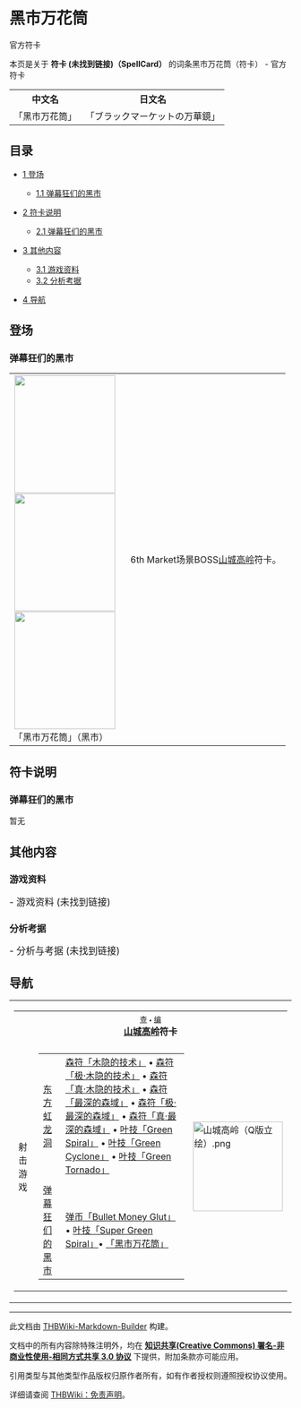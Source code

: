 # 黑市万花筒

<!-- source html: G:\repos\THBWiki-Markdown-Builder\THBWikiMarkdown\Temp\main\d\db\ns0%3A%E9%BB%91%E5%B8%82%E4%B8%87%E8%8A%B1%E7%AD%92.html -->

官方符卡

本页是关于 **符卡 (未找到链接)（SpellCard）** 的词条黑市万花筒（符卡） - 官方符卡

<table>

<tbody><tr>
<th>中文名</th>
<th>日文名
</th></tr>
<tr>
<td>「黑市万花筒」</td>
<td>「ブラックマーケットの万華鏡」
</td></tr></tbody></table>



## 目录

- [1 登场](#登场)

  - [1.1 弹幕狂们的黑市](#弹幕狂们的黑市)



- [2 符卡说明](#符卡说明)

  - [2.1 弹幕狂们的黑市](#弹幕狂们的黑市_2)



- [3 其他内容](#其他内容)

  - [3.1 游戏资料](#游戏资料)
  - [3.2 分析考据](#分析考据)



- [4 导航](#导航)





## 登场

### 弹幕狂们的黑市

<table>

<tbody><tr>
<td><div class="noclear thumb tleft" style="width: 192px;">
<div class="thumbinner">
<div style="margin: 1px; width: 182px">
<div class="thumbimage"><a href="./文件-「黑市万花筒」（黑市）-1.png.md" class="image"><img alt="" src="https://upload.thwiki.cc/thumb/8/85/%E3%80%8C%E9%BB%91%E5%B8%82%E4%B8%87%E8%8A%B1%E7%AD%92%E3%80%8D%EF%BC%88%E9%BB%91%E5%B8%82%EF%BC%89-1.png/180px-%E3%80%8C%E9%BB%91%E5%B8%82%E4%B8%87%E8%8A%B1%E7%AD%92%E3%80%8D%EF%BC%88%E9%BB%91%E5%B8%82%EF%BC%89-1.png" decoding="async" loading="lazy" width="180" height="210" srcset="https://upload.thwiki.cc/thumb/8/85/%E3%80%8C%E9%BB%91%E5%B8%82%E4%B8%87%E8%8A%B1%E7%AD%92%E3%80%8D%EF%BC%88%E9%BB%91%E5%B8%82%EF%BC%89-1.png/270px-%E3%80%8C%E9%BB%91%E5%B8%82%E4%B8%87%E8%8A%B1%E7%AD%92%E3%80%8D%EF%BC%88%E9%BB%91%E5%B8%82%EF%BC%89-1.png 1.5x, https://upload.thwiki.cc/thumb/8/85/%E3%80%8C%E9%BB%91%E5%B8%82%E4%B8%87%E8%8A%B1%E7%AD%92%E3%80%8D%EF%BC%88%E9%BB%91%E5%B8%82%EF%BC%89-1.png/360px-%E3%80%8C%E9%BB%91%E5%B8%82%E4%B8%87%E8%8A%B1%E7%AD%92%E3%80%8D%EF%BC%88%E9%BB%91%E5%B8%82%EF%BC%89-1.png 2x" data-file-width="768" data-file-height="896"></a>
</div>
</div><div style="margin: 1px; width: 182px">
<div class="thumbimage"><a href="./文件-「黑市万花筒」（黑市）-2.png.md" class="image"><img alt="" src="https://upload.thwiki.cc/thumb/0/0c/%E3%80%8C%E9%BB%91%E5%B8%82%E4%B8%87%E8%8A%B1%E7%AD%92%E3%80%8D%EF%BC%88%E9%BB%91%E5%B8%82%EF%BC%89-2.png/180px-%E3%80%8C%E9%BB%91%E5%B8%82%E4%B8%87%E8%8A%B1%E7%AD%92%E3%80%8D%EF%BC%88%E9%BB%91%E5%B8%82%EF%BC%89-2.png" decoding="async" loading="lazy" width="180" height="210" srcset="https://upload.thwiki.cc/thumb/0/0c/%E3%80%8C%E9%BB%91%E5%B8%82%E4%B8%87%E8%8A%B1%E7%AD%92%E3%80%8D%EF%BC%88%E9%BB%91%E5%B8%82%EF%BC%89-2.png/270px-%E3%80%8C%E9%BB%91%E5%B8%82%E4%B8%87%E8%8A%B1%E7%AD%92%E3%80%8D%EF%BC%88%E9%BB%91%E5%B8%82%EF%BC%89-2.png 1.5x, https://upload.thwiki.cc/thumb/0/0c/%E3%80%8C%E9%BB%91%E5%B8%82%E4%B8%87%E8%8A%B1%E7%AD%92%E3%80%8D%EF%BC%88%E9%BB%91%E5%B8%82%EF%BC%89-2.png/360px-%E3%80%8C%E9%BB%91%E5%B8%82%E4%B8%87%E8%8A%B1%E7%AD%92%E3%80%8D%EF%BC%88%E9%BB%91%E5%B8%82%EF%BC%89-2.png 2x" data-file-width="768" data-file-height="896"></a>
</div>
</div><div style="margin: 1px; width: 182px">
<div class="thumbimage"><a href="./文件-「黑市万花筒」（黑市）-3.png.md" class="image"><img alt="" src="https://upload.thwiki.cc/thumb/1/1e/%E3%80%8C%E9%BB%91%E5%B8%82%E4%B8%87%E8%8A%B1%E7%AD%92%E3%80%8D%EF%BC%88%E9%BB%91%E5%B8%82%EF%BC%89-3.png/180px-%E3%80%8C%E9%BB%91%E5%B8%82%E4%B8%87%E8%8A%B1%E7%AD%92%E3%80%8D%EF%BC%88%E9%BB%91%E5%B8%82%EF%BC%89-3.png" decoding="async" loading="lazy" width="180" height="210" srcset="https://upload.thwiki.cc/thumb/1/1e/%E3%80%8C%E9%BB%91%E5%B8%82%E4%B8%87%E8%8A%B1%E7%AD%92%E3%80%8D%EF%BC%88%E9%BB%91%E5%B8%82%EF%BC%89-3.png/270px-%E3%80%8C%E9%BB%91%E5%B8%82%E4%B8%87%E8%8A%B1%E7%AD%92%E3%80%8D%EF%BC%88%E9%BB%91%E5%B8%82%EF%BC%89-3.png 1.5x, https://upload.thwiki.cc/thumb/1/1e/%E3%80%8C%E9%BB%91%E5%B8%82%E4%B8%87%E8%8A%B1%E7%AD%92%E3%80%8D%EF%BC%88%E9%BB%91%E5%B8%82%EF%BC%89-3.png/360px-%E3%80%8C%E9%BB%91%E5%B8%82%E4%B8%87%E8%8A%B1%E7%AD%92%E3%80%8D%EF%BC%88%E9%BB%91%E5%B8%82%EF%BC%89-3.png 2x" data-file-width="768" data-file-height="896"></a>
</div>
</div><div class="thumbcaption" style="clear: left; text-align: left;">「黑市万花筒」（黑市）
</div>
</div>
</div>
</td>
<td>
<p>6th Market场景BOSS<a href="./山城高岭.md" title="山城高岭">山城高岭</a>符卡。
</p>
</td></tr></tbody></table>




## 符卡说明

### 弹幕狂们的黑市
  
暂无
  


## 其他内容

### 游戏资料
  
<big>
</big>  
<big>- 游戏资料 (未找到链接)
</big><big></big>  
<big></big>
  


### 分析考据
  
<big>
</big>  
<big>- 分析与考据 (未找到链接)
</big><big></big>  
<big></big>
  


## 导航

<table><tbody><tr><td><table cellspacing="0" class="nowraplinks mw-collapsible mw-collapsed" style="width:100%;;;"><tbody><tr><th style=";" colspan="3" class="navbox-title"><div class="navbar"><div class="noprint plainlinksneverexpand" style="background-color:transparent; padding:0; font-weight:normal; font-size:80%; white-space:nowrap;"><a href="./模板-山城高岭符卡导航.md" title="模板:山城高岭符卡导航"><span style=";;border:none;" title="查看这个模板">查</span></a>&#160;<span style="font-size:80%;">•</span>&#160;<a href="/index.php?title=%E6%A8%A1%E6%9D%BF:%E5%B1%B1%E5%9F%8E%E9%AB%98%E5%B2%AD%E7%AC%A6%E5%8D%A1%E5%AF%BC%E8%88%AA&amp;action=edit"><span style=";;border:none;" title="您可以编辑这个模板。请在储存变更之前先预览">编</span></a></div></div><span><a href="./山城高岭.md" title="山城高岭">山城高岭</a>符卡</span></th></tr><tr><td></td></tr><tr><td class="navbox-group" style=";;">射击游戏</td><td style=";;" class="navbox-list navbox-odd"><div></div><table cellspacing="0" class="nowraplinks navbox-subgroup" style="width:100%;;;;"><tbody><tr><td class="navbox-group" style=";;"><div><a href="./东方虹龙洞.md" title="东方虹龙洞">东方虹龙洞</a></div></td><td style=";;" class="navbox-list navbox-odd"><div><a href="./木隐的技术.md" title="木隐的技术" unred="">森符「木隐的技术」</a> &#8226; <a href="./木隐的技术.md" title="木隐的技术" unred="">森符「极·木隐的技术」</a> &#8226; <a href="./木隐的技术.md" title="木隐的技术" unred="">森符「真·木隐的技术」</a> &#8226; <a href="./最深的森域.md" title="最深的森域" unred="">森符「最深的森域」</a> &#8226; <a href="./最深的森域.md" title="最深的森域" unred="">森符「极·最深的森域」</a> &#8226; <a href="./最深的森域.md" title="最深的森域" unred="">森符「真·最深的森域」</a> &#8226; <a href="./Green_Spiral.md" title="Green Spiral" unred="">叶技「Green Spiral」</a> &#8226; <a href="./Green_Spiral.md" title="Green Spiral" unred="">叶技「Green Cyclone」</a> &#8226; <a href="./Green_Spiral.md" title="Green Spiral" unred="">叶技「Green Tornado」</a></div></td></tr><tr><td></td></tr><tr><td class="navbox-group" style=";;"><div><a href="./弹幕狂们的黑市.md" title="弹幕狂们的黑市">弹幕狂们的黑市</a></div></td><td style=";;" class="navbox-list navbox-even"><div><a href="./Bullet_Money_Glut.md" title="Bullet Money Glut" unred="">弹币「Bullet Money Glut」</a> &#8226; <a href="./Green_Spiral.md" title="Green Spiral" unred="">叶技「Super Green Spiral」</a>&#8226; <a href="./黑市万花筒.md" title="黑市万花筒" unred="">「黑市万花筒」</a></div></td></tr></tbody></table><div></div></td><td class="navbox-image" style="" rowspan="1"><a href="./文件-山城高岭（Q版立绘）.png.md" class="image"><img alt="山城高岭（Q版立绘）.png" src="https://upload.thwiki.cc/thumb/2/24/%E5%B1%B1%E5%9F%8E%E9%AB%98%E5%B2%AD%EF%BC%88Q%E7%89%88%E7%AB%8B%E7%BB%98%EF%BC%89.png/160px-%E5%B1%B1%E5%9F%8E%E9%AB%98%E5%B2%AD%EF%BC%88Q%E7%89%88%E7%AB%8B%E7%BB%98%EF%BC%89.png" decoding="async" loading="lazy" width="160" height="160" srcset="https://upload.thwiki.cc/thumb/2/24/%E5%B1%B1%E5%9F%8E%E9%AB%98%E5%B2%AD%EF%BC%88Q%E7%89%88%E7%AB%8B%E7%BB%98%EF%BC%89.png/240px-%E5%B1%B1%E5%9F%8E%E9%AB%98%E5%B2%AD%EF%BC%88Q%E7%89%88%E7%AB%8B%E7%BB%98%EF%BC%89.png 1.5x, https://upload.thwiki.cc/thumb/2/24/%E5%B1%B1%E5%9F%8E%E9%AB%98%E5%B2%AD%EF%BC%88Q%E7%89%88%E7%AB%8B%E7%BB%98%EF%BC%89.png/320px-%E5%B1%B1%E5%9F%8E%E9%AB%98%E5%B2%AD%EF%BC%88Q%E7%89%88%E7%AB%8B%E7%BB%98%EF%BC%89.png 2x" data-file-width="500" data-file-height="500"></a></td></tr></tbody></table></td></tr></tbody></table>






---

此文档由 [THBWiki-Markdown-Builder](https://github.com/Delsin-Yu/THBWiki-Markdown-Builder) 构建。

文档中的所有内容除特殊注明外，均在 [**知识共享(Creative Commons) 署名-非商业性使用-相同方式共享 3.0 协议**](https://creativecommons.org/licenses/by-sa/3.0/deed.zh-hans) 下提供，附加条款亦可能应用。

引用类型与其他类型作品版权归原作者所有，如有作者授权则遵照授权协议使用。

详细请查阅 [THBWiki：免责声明](https://thbwiki.cc/THBWiki:%E5%85%8D%E8%B4%A3%E5%A3%B0%E6%98%8E)。

